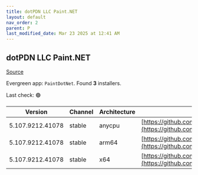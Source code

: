 ```yaml
---
title: dotPDN LLC Paint.NET
layout: default
nav_order: 2
parent: P
last_modified_date: Mar 23 2025 at 12:41 AM
---
```


## dotPDN LLC Paint.NET

[Source](https://getpaint.net)

Evergreen app: `PaintDotNet`. Found **3** installers.

Last check: 🟢

| Version          | Channel | Architecture | URI                                                                                                                                                                                                              |
| ---------------- | ------- | ------------ | ---------------------------------------------------------------------------------------------------------------------------------------------------------------------------------------------------------------- |
| 5.107.9212.41078 | stable  | anycpu       | [https://github.com/paintdotnet/release/releases/download/v5.1.7/paint.net.5.1.7.install.anycpu.web.zip](https://github.com/paintdotnet/release/releases/download/v5.1.7/paint.net.5.1.7.install.anycpu.web.zip) |
| 5.107.9212.41078 | stable  | arm64        | [https://github.com/paintdotnet/release/releases/download/v5.1.7/paint.net.5.1.7.install.arm64.zip](https://github.com/paintdotnet/release/releases/download/v5.1.7/paint.net.5.1.7.install.arm64.zip)           |
| 5.107.9212.41078 | stable  | x64          | [https://github.com/paintdotnet/release/releases/download/v5.1.7/paint.net.5.1.7.install.x64.zip](https://github.com/paintdotnet/release/releases/download/v5.1.7/paint.net.5.1.7.install.x64.zip)               |
